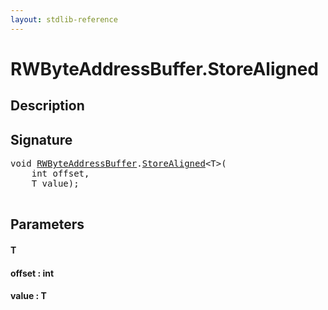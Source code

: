 ```yaml
---
layout: stdlib-reference
---
```


# RWByteAddressBuffer\.StoreAligned

## Description





## Signature 

<pre>
<span class="code_keyword">void</span> <a href="/stdlib-reference/types/RWByteAddressBuffer/index" class="code_type">RWByteAddressBuffer</a>.<a href="/stdlib-reference/types/RWByteAddressBuffer/StoreAligned">StoreAligned</a>&lt;<span class="code_type">T</span>&gt;(
    <span class="code_keyword">int</span> <span class='code_param'>offset</span>,
    <span class="code_type">T</span> <span class='code_param'>value</span>);

</pre>

## Parameters

#### T
#### offset  : int
#### value  : T

